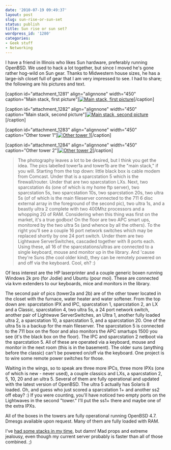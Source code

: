 ```yaml
---
date: '2010-07-19 09:49:37'
layout: post
slug: sun-rise-or-sun-set
status: publish
title: Sun rise or sun set?
wordpress_id: '1280'
categories:
- Geek stuff
- Networking
---
```


I have a friend in Illinois who likes Sun hardware, preferably running OpenBSD. We used to hack a lot together, but since I moved he's gone rather hog-wild on Sun gear. Thanks to Midwestern house sizes, he has a large-ish closet full of gear that I am very impressed to see. I had to share; the following are his pictures and text.

[caption id="attachment_1281" align="alignnone" width="450" caption="Main stack, first picture"][![Main stack, first picture](http://fnord.phfactor.net/wp-content/uploads/2010/07/tower1a-450x600.jpg)](http://fnord.phfactor.net/wp-content/uploads/2010/07/tower1a.jpg)[/caption]

[caption id="attachment_1282" align="alignnone" width="450" caption="Main stack, second picture"][![Main stack, second picture](http://fnord.phfactor.net/wp-content/uploads/2010/07/tower1b-450x600.jpg)](http://fnord.phfactor.net/wp-content/uploads/2010/07/tower1b.jpg)[/caption]

[caption id="attachment_1283" align="alignnone" width="450" caption="Other tower 1"][![Other tower 1](http://fnord.phfactor.net/wp-content/uploads/2010/07/tower2a-450x600.jpg)](http://fnord.phfactor.net/wp-content/uploads/2010/07/tower2a.jpg)[/caption]

[caption id="attachment_1284" align="alignnone" width="450" caption="Other tower 2"][![Other tower 2](http://fnord.phfactor.net/wp-content/uploads/2010/07/tower2b-450x600.jpg)](http://fnord.phfactor.net/wp-content/uploads/2010/07/tower2b.jpg)[/caption]


> The photography leaves a lot to be desired, but I think you get the
idea. The pics labelled tower1a and tower1b are the "main stack," if
you will. Starting from the top down: little black box is cable modem
from Comcast. Under that is a sparcstation 5 which is the firewall/router.
Under that are two sparcstation LXs. Next, two sparcstation 4s (one of
which is my home ftp server), two sparcstation 5s, two sparcstation 10s,
two sparcstation 20s, two ultra 5s (of of which is the main fileserver
connected to the 711 6 disc external array in the foreground of the
second pic), two ultra 1s, and a beastly ultra 2 complete with
two 400Mhz processors and a whopping 2G of RAM. Considering when
this thing was first on the market, it's a true godbox! On the floor
are two APC smart ups, monitored by the two ultra 5s (and whence by all
the others). To the right you'll see a couple 16 port network switches
which may be replaced shortly by one 24 port switch. Under them are two
Lightwave ServerSwitches, cascaded together with 8 ports each. Using these,
all 16 of the sparcstations/ultras are connected to a single keyboard, mouse
and monitor up in the library. And 'cause they're Suns (the cool older kind),
they can be remotely powered on and off via the keyboard. Cool, eh? :)

Of less interest are the HP laserprinter and a couple generic boxen
running Windows 2k pro (for Jodie) and Ubuntu (pour moi). These are
connected via kvm extenders to our keyboards, mice and monitors in the
library.

The second pair of pics (tower2a and 2b) are of the other tower located
in the closet with
the furnace, water heater and water softener. From the top down are:
sparcstation IPX and IPC, sparcstation 1, sparcstation 2, an LX and
a Classic, sparcstation 4, two ultra 5s, a 24 port network switch,
another pair of Lightwave ServerSwitches, an Ultra 1, another fully
loaded ultra 2, a sparcstation 10, a sparcstation 5, and a sparcstation 20.
One of the ultra 5s is a backup for the main fileserver. The sparcstation
5 is connected to the 711 box on the floor and also monitors the APC smartups
1500 you see (it's the black box on the floor). The IPC and sparcstation 2
netboot via the sparcstation 5. All of these are operated via a keyboard,
mouse and monitor in the next room (this is in the basement). The older
suns (anything before the classic) can't be powered on/off via the
keyboard. One project is to wire some remote power switches for those.

Waiting in the wings, so to speak are three more IPCs, three more IPXs
(one of which is new - never used), a couple classics and LXs,
a sparcstation 2, 5, 10, 20 and
an ultra 5. Several of them are fully operational and updated with the
latest version of OpenBSD. The ultra 5 actually has Solaris 8 loaded.
Oh, and guess who just scored a sparcstation 1+ and another ss2 off
ebay? :) If you were counting, you'll have noticed two empty ports on
the Lightwaves in the second "tower." I'll put the ss1+ there and
maybe one of the extra IPXs.

All of the boxes in the towers are fully operational running OpenBSD 4.7.
Dmesgs available upon request. Many of them are fully loaded with RAM.


I've [had some stacks in my time](http://fnord.phfactor.net/2009/09/21/fnord-through-the-years-a-nerd-saga/), but damn! Mad props and extreme jealousy, even though my current server probably is faster than all of those combined. ;)
